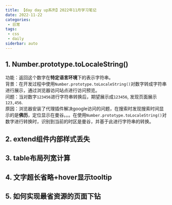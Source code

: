 ```yaml
---
title: 【day day up系列】2022年11月学习笔记
date: 2022-11-22
categories:
 - 日常
tags:
 - css
 - daily
siderbar: auto
---
```



## 1. Number.prototype.toLocaleString()
功能：返回这个数字在**特定语言环境**下的表示字符串。    
背景：在开发过程中使用`Number.prototype.toLocaleString()`对数字转成字符串进行展示，通过浏览器访问站点进行访问预览。     
问题：当对数字`123456`进行字符串转换后，期望展示成`123456`, 发现页面展示`123,456`.    
原因：浏览器安装了代理插件解决google访问的问题，在搜索时发现搜索时间显示的是**佛历**，定位显示在曼谷。。。在使用`Number.prototype.toLocaleString()`对数字进行转换时，识别到当前的时区是曼谷，并基于此进行字符串的转换。

## 2. extend组件内部样式丢失

## 3. table布局列宽计算

## 4. 文字超长省略+hover显示tooltip

## 5. 如何实现最省资源的页面下钻
